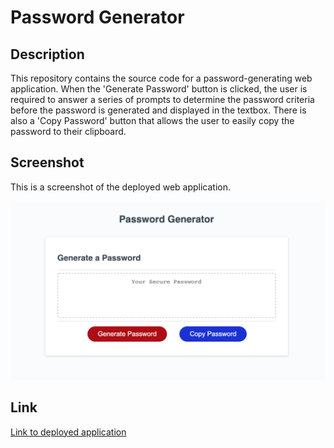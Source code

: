 # Password Generator

## Description

This repository contains the source code for a password-generating web application. When the 'Generate Password' button is clicked, the user is required to answer a series of prompts to determine the password criteria before the password is generated and displayed in the textbox. There is also a 'Copy Password' button that allows the user to easily copy the password to their clipboard. 

## Screenshot

This is a screenshot of the deployed web application. 

![Password generator web application screenshot](assets/images/screenshot.png)

## Link

[Link to deployed application](https://jkaho.github.io/password-generator)